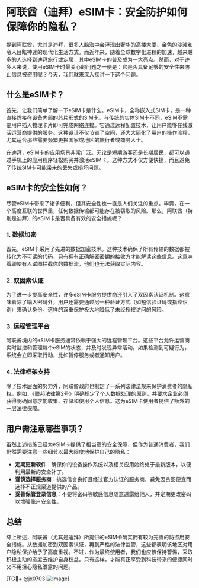 # 阿联酋（迪拜）eSIM卡：安全防护如何保障你的隐私？

提到阿联酋，尤其是迪拜，很多人脑海中会浮现出奢华的高楼大厦、金色的沙滩和令人目眩神迷的现代化生活方式。而近年来，随着全球数字化进程的加速，越来越多的人选择到迪拜旅行或定居，其中eSIM卡的普及成为一大亮点。然而，对于许多人来说，使用eSIM卡时最关心的问题之一便是：它是否具备足够的安全性来防止信息被盗用呢？今天，我们就来深入探讨一下这个问题。

## 什么是eSIM卡？

首先，让我们简单了解一下eSIM卡是什么。eSIM卡，全称嵌入式SIM卡，是一种直接焊接在设备内部的芯片形式的SIM卡。与传统的实体SIM卡不同，eSIM不需要用户插入物理卡片即可完成网络连接。它通过远程配置技术，让用户能够在线激活运营商提供的服务。这种设计不仅节省了空间，还大大简化了用户的操作流程，尤其适合那些需要频繁更换国家或地区的旅行者或商务人士。

在迪拜，eSIM卡的应用场景非常广泛。无论是短期游客还是长期居民，都可以通过手机上的应用程序轻松购买并激活eSIM卡。这种方式不仅方便快捷，而且避免了传统SIM卡可能带来的丢失或损坏问题。

## eSIM卡的安全性如何？

尽管eSIM卡带来了诸多便利，但其安全性也一直是人们关注的重点。毕竟，在一个高度互联的世界里，任何数据传输都可能存在被窃取的风险。那么，阿联酋（特别是迪拜）的eSIM卡是否具备有效的安全措施呢？

### 1. 数据加密

首先，eSIM卡采用了先进的数据加密技术。这种技术确保了所有传输的数据都被转化为不可读的代码，只有拥有正确解密密钥的接收方才能解读这些信息。这意味着即使有人试图拦截你的数据流，他们也无法获取实际内容。

### 2. 双因素认证

为了进一步提高安全性，许多eSIM卡服务提供商还引入了双因素认证机制。这意味着除了输入密码外，用户还需要通过另一种验证方式（如短信验证码或指纹识别）来确认身份。这样的双重保护极大地降低了未经授权访问的风险。

### 3. 远程管理平台

阿联酋境内的eSIM卡服务通常依赖于强大的远程管理平台。这些平台允许运营商实时监控和管理每个eSIM的状态，并及时发现异常活动。如果检测到可疑行为，系统会立即采取行动，比如暂停服务或者通知用户。

### 4. 法律框架支持

除了技术层面的努力外，阿联酋政府也制定了一系列法律法规来保护消费者的隐私权。例如，《联邦法律第2号》明确规定了个人数据处理的原则，并要求企业必须获得明确同意才能收集、存储和使用个人信息。这为eSIM卡使用者提供了额外的一层法律保障。

## 用户需注意哪些事项？

虽然上述措施已经为eSIM卡提供了相当高的安全保障，但作为普通消费者，我们仍然需要注意一些细节以最大限度地保护自己的隐私：

- **定期更新软件**：确保你的设备操作系统以及相关应用始终处于最新版本，以便利用最新的安全补丁。
- **谨慎选择服务商**：挑选信誉良好且经过官方认证的服务商，避免因贪图便宜而选择不正规渠道提供的产品。
- **妥善保管登录信息**：不要将密码等敏感信息随意透露给他人，并定期更改密码以增强账户安全性。

## 总结

综上所述，阿联酋（尤其是迪拜）所提供的eSIM卡确实拥有较为完善的防盜用安全措施。从数据加密到双因素认证，再到严格的法律监管，这些都表明该地区对用户隐私保护给予了高度重视。不过，作为最终使用者，我们也应该保持警惕，采取积极主动的态度去维护自身权益。只有这样，才能真正享受到科技带来的便捷同时又不用担心隐私泄露的问题。

[TG💪+ @jx0703 ![Image](https://github.com/user-attachments/assets/dbca1d08-cadb-493c-b0ec-ad6f7a83f270)]